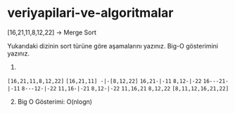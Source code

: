 # veriyapilari-ve-algoritmalar


[16,21,11,8,12,22] -> Merge Sort

Yukarıdaki dizinin sort türüne göre aşamalarını yazınız.
Big-O gösterimini yazınız.



1.

`[16,21,11,8,12,22]`
`[16,21,11] -|-[8,12,22]`
`16,21-|-11`  `8,12-|-22`
`16---21-|-11`   `8---12-|-22`
`11,16-|-21` `8,12-|-22`
`11,16,21`  `8,12,22`
`[8,11,12,16,21,22]`




2. Big O Gösterimi: O(nlogn)
